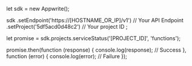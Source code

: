 let sdk = new Appwrite();

sdk
    .setEndpoint('https://[HOSTNAME_OR_IP]/v1') // Your API Endpoint
    .setProject('5df5acd0d48c2') // Your project ID
;

let promise = sdk.projects.serviceStatus('[PROJECT_ID]', 'functions');

promise.then(function (response) {
    console.log(response); // Success
}, function (error) {
    console.log(error); // Failure
});